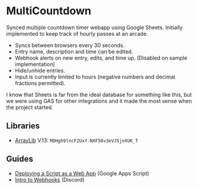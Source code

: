 # MultiCountdown

Synced multiple countdown timer webapp using Google Sheets. Initially implemented to keep track of hourly passes at an arcade.

- Syncs between browsers every 30 seconds.
- Entry name, description and time can be edited.
- Webhook alerts on new entry, edits, and time up. (Disabled on sample implementation)
- Hide/unhide entries.
- Input is currently limited to hours (negative numbers and decimal fractions permitted).

I know that Sheets is far from the ideal database for something like this, but we were using GAS for other integrations and it made the most sense when the project started.

## Libraries

- [ArrayLib](https://sites.google.com/site/scriptsexamples/custom-methods/2d-arrays-library) V.13: `MOHgh9lncF2UxY-NXF58v3eVJ5jnXUK_T`

## Guides

- [Deploying a Script as a Web App](https://developers.google.com/apps-script/guides/web#deploying_a_script_as_a_web_app) (Google Apps Script)
- [Intro to Webhooks](https://support.discordapp.com/hc/en-us/articles/228383668-Intro-to-Webhooks) (Discord)
